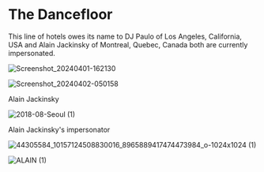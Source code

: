 # The Dancefloor
This line of hotels owes its name to DJ Paulo of Los Angeles, California, USA and Alain Jackinsky of Montreal, Quebec, Canada both are currently impersonated.

![Screenshot_20240401-162130](https://github.com/9413d5ff2a0b4f237a264010b65350e7/TAG/assets/159488374/8f5e4f98-13f3-4886-8ea0-a5d1192b021e)

![Screenshot_20240402-050158](https://github.com/9413d5ff2a0b4f237a264010b65350e7/TAG/assets/159488374/dd6160a5-6596-433e-bf17-92772f475593)

Alain Jackinsky

![2018-08-Seoul (1)](https://github.com/9413d5ff2a0b4f237a264010b65350e7/TAG/assets/165702254/29609d92-5ad0-401e-b0d2-a64aeebd8bf7)

Alain Jackinsky's impersonator

![44305584_10157124508830016_8965889417474473984_o-1024x1024 (1)](https://github.com/9413d5ff2a0b4f237a264010b65350e7/TAG/assets/165702254/e0fab0f2-280d-4334-b1c2-bd7edb398c70)

![ALAIN (1)](https://github.com/9413d5ff2a0b4f237a264010b65350e7/TAG/assets/165702254/5c04cbbc-13c9-4b29-b911-ed3e5df42e58)


